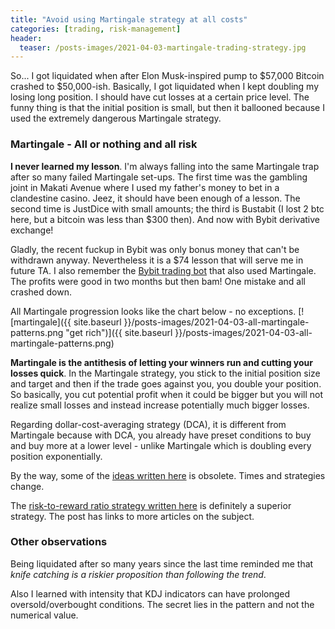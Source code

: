 ```yaml
---
title: "Avoid using Martingale strategy at all costs"
categories: [trading, risk-management]
header:
  teaser: /posts-images/2021-04-03-martingale-trading-strategy.jpg
---
```


So... I got liquidated when after Elon Musk-inspired pump to $57,000 Bitcoin crashed to $50,000-ish. Basically, I got liquidated when I kept doubling my losing 
long position. I should have cut losses at a certain price level. The funny thing is that the initial position is small, but then it ballooned because I used 
the extremely dangerous Martingale strategy.

### Martingale - All or nothing and all risk

**I never learned my lesson**. I'm always falling into the same Martingale trap after so many failed Martingale set-ups. The first time was the gambling joint 
in Makati Avenue where I used my father's money to bet in a clandestine casino. Jeez, it should have been enough of a lesson. The second time is JustDice with 
small amounts; the third is Bustabit (I lost 2 btc here, but a bitcoin was less than $300 then). And now with Bybit derivative exchange!

Gladly, the recent fuckup in Bybit was only bonus money that can't be withdrawn anyway. Nevertheless it is a $74 lesson that will serve me in future TA. I also
remember the [Bybit trading bot](https://oliodigest.com/trading/trading-bots/why-you-shouldnt-go-all-in-your-dumb-trading-bot-however-perfect-it-is/) that also used Martingale. The profits were good in two months but then bam! One mistake and all crashed down. 

All Martingale progression looks like the chart below - no exceptions. 
[![martingale]({{ site.baseurl }}/posts-images/2021-04-03-all-martingale-patterns.png "get rich")]({{ site.baseurl }}/posts-images/2021-04-03-all-martingale-patterns.png)

**Martingale is the antithesis of letting your winners run and cutting your losses quick**. In the Martingale strategy, you stick to the initial position size 
and target and then if the trade goes against you, you double your position. So basically, you cut potential profit when it could be bigger but you will not 
realize small losses and instead increase potentially much bigger losses.

Regarding dollar-cost-averaging strategy (DCA), it is different from Martingale because with DCA, you already have preset conditions to buy and buy more at a lower 
level - unlike Martingale which is doubling every position exponentially.

By the way, some of the [ideas written here](https://oliodigest.com/trading/altcoins/Risk-Management-for-Altcoin-Trading/) is obsolete. Times and strategies change.

The [risk-to-reward ratio strategy written here](https://oliodigest.com/trading/risk-management/Why-1-Percent-Risk-Rule-is-Stupid-for-Risk-Management/) is definitely a superior strategy.
The post has links to more articles on the subject.

### Other observations

Being liquidated after so many years since the last time reminded me that _knife catching is a riskier proposition than following the trend_.

Also I learned with intensity that KDJ indicators can have prolonged oversold/overbought conditions. The secret lies in the pattern and not the numerical value.